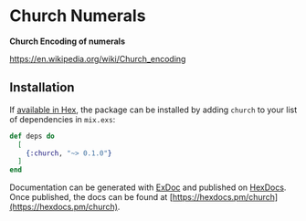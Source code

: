# Church Numerals

**Church Encoding of numerals**

https://en.wikipedia.org/wiki/Church_encoding

## Installation

If [available in Hex](https://hex.pm/docs/publish), the package can be installed
by adding `church` to your list of dependencies in `mix.exs`:

```elixir
def deps do
  [
    {:church, "~> 0.1.0"}
  ]
end
```

Documentation can be generated with [ExDoc](https://github.com/elixir-lang/ex_doc)
and published on [HexDocs](https://hexdocs.pm). Once published, the docs can
be found at [https://hexdocs.pm/church](https://hexdocs.pm/church).


